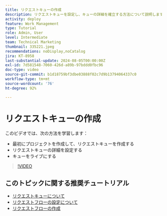 ```yaml
---
title: リクエストキューの作成
description: リクエストキューを設定し、キューの詳細を確立する方法について説明します。組織が作業の取り込みを管理できるようにするには、次の手順に従います。
activity: deploy
feature: Work Management
type: Tutorial
role: Admin, User
level: Intermediate
team: Technical Marketing
thumbnail: 335221.jpeg
recommendations: noDisplay,noCatalog
jira: KT-8958
last-substantial-update: 2024-08-05T00:00:00Z
exl-id: 7d581548-7060-426d-a89b-97bddd0fbc96
doc-type: video
source-git-commit: b1d18759bf3dbe03888f02c7d9b13794064337c0
workflow-type: tm+mt
source-wordcount: '76'
ht-degree: 92%

---
```


# リクエストキューの作成

このビデオでは、次の方法を学習します：

* 最初にプロジェクトを作成して、リクエストキューを作成する
* リクエストキューの詳細を設定する
* キューをライブにする

>[!VIDEO](https://video.tv.adobe.com/v/335221/?quality=12&learn=on)

## このトピックに関する推奨チュートリアル

* [リクエストキューについて](/help/manage-work/request-queues/understand-request-queues.md)
* [リクエストフローの設定について](/help/manage-work/request-queues/understand-settings-for-a-flow-request.md)
* [リクエストフローの作成](/help/manage-work/request-queues/create-a-request-flow.md)

